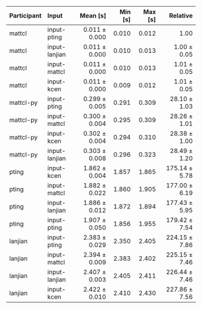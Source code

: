 | Participant | Input | Mean [s] | Min [s] | Max [s] | Relative |
|:---|:---|---:|---:|---:|---:|
| mattcl | input-pting | 0.011 ± 0.000 | 0.010 | 0.012 | 1.00 |
| mattcl | input-lanjian | 0.011 ± 0.000 | 0.010 | 0.013 | 1.00 ± 0.05 |
| mattcl | input-mattcl | 0.011 ± 0.000 | 0.010 | 0.013 | 1.01 ± 0.05 |
| mattcl | input-kcen | 0.011 ± 0.000 | 0.009 | 0.012 | 1.01 ± 0.05 |
| mattcl-py | input-pting | 0.299 ± 0.005 | 0.291 | 0.309 | 28.10 ± 1.03 |
| mattcl-py | input-mattcl | 0.300 ± 0.004 | 0.295 | 0.309 | 28.26 ± 1.01 |
| mattcl-py | input-kcen | 0.302 ± 0.004 | 0.294 | 0.310 | 28.38 ± 1.00 |
| mattcl-py | input-lanjian | 0.303 ± 0.008 | 0.296 | 0.323 | 28.49 ± 1.20 |
| pting | input-kcen | 1.862 ± 0.004 | 1.857 | 1.865 | 175.14 ± 5.78 |
| pting | input-mattcl | 1.882 ± 0.022 | 1.860 | 1.905 | 177.00 ± 6.19 |
| pting | input-lanjian | 1.886 ± 0.012 | 1.872 | 1.894 | 177.43 ± 5.95 |
| pting | input-pting | 1.907 ± 0.050 | 1.856 | 1.955 | 179.42 ± 7.54 |
| lanjian | input-pting | 2.383 ± 0.029 | 2.350 | 2.405 | 224.15 ± 7.86 |
| lanjian | input-mattcl | 2.394 ± 0.009 | 2.383 | 2.402 | 225.15 ± 7.46 |
| lanjian | input-lanjian | 2.407 ± 0.003 | 2.405 | 2.411 | 226.44 ± 7.46 |
| lanjian | input-kcen | 2.422 ± 0.010 | 2.410 | 2.430 | 227.86 ± 7.56 |
